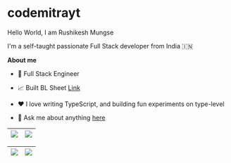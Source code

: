 # codemitrayt

Hello World, I am Rushikesh Mungse
<br />

I'm a self-taught passionate Full Stack developer from India 🇮🇳


**About me**

- 💼 Full Stack Engineer

- 📈 Built BL Sheet [Link](https://blsheet.codemitrayt.com/)

- ❤️ I love writing TypeScript, and building fun experiments on type-level

- 💬 Ask me about anything [here](https://github.com/codemitrayt/codemitrayt/issues)


|<img align="center" src="https://github-readme-streak-stats.herokuapp.com/?user=codemitrayt&theme=tokyonight" />| <a href="https://github.com/codemitrayt/github-readme-stats"><img align="center" src="https://github-readme-stats.vercel.app/api/top-langs/?username=codemitrayt&layout=compact&theme=buefy&hide_border=true" /></a> |
| ------------- | ------------- |


|<img align="center" src="https://github-profile-summary-cards.vercel.app/api/cards/profile-details?username=codemitrayt&theme=github_dark" />|<img align="center" src="https://github-profile-summary-cards.vercel.app/api/cards/productive-time?username=codemitrayt&theme=github_dark" /> |
| ------------- | ------------- |
